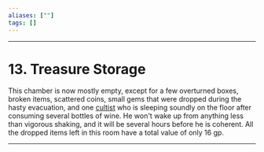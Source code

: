 ```yaml
---
aliases: [""]
tags: []
---
```


---

# 13. Treasure Storage

This chamber is now mostly empty, except for a few overturned boxes, broken items, scattered coins, small gems that were dropped during the hasty evacuation, and one [cultist](https://5e.tools/bestiary.html#cultist_mm) who is sleeping soundly on the floor after consuming several bottles of wine. He won't wake up from anything less than vigorous shaking, and it will be several hours before he is coherent. All the dropped items left in this room have a total value of only 16 gp.

---

